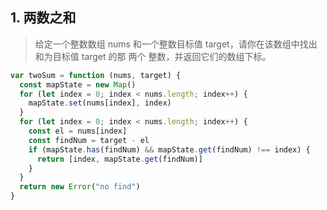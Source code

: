 ## 1. 两数之和

> 给定一个整数数组 nums 和一个整数目标值 target，请你在该数组中找出 和为目标值 target 的那 两个 整数，并返回它们的数组下标。

```js
var twoSum = function (nums, target) {
  const mapState = new Map()
  for (let index = 0; index < nums.length; index++) {
    mapState.set(nums[index], index)
  }
  for (let index = 0; index < nums.length; index++) {
    const el = nums[index]
    const findNum = target - el
    if (mapState.has(findNum) && mapState.get(findNum) !== index) {
      return [index, mapState.get(findNum)]
    }
  }
  return new Error("no find")
}
```

